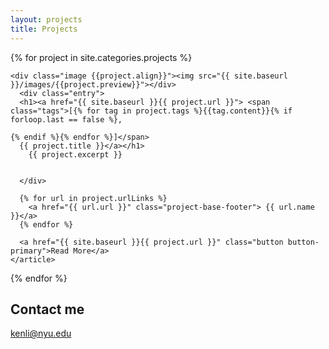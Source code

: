 ```yaml
---
layout: projects
title: Projects
---
```


<div class="posts projects">
  {% for project in site.categories.projects %}
    <article class="post">


    <div class="image {{project.align}}"><img src="{{ site.baseurl }}/images/{{project.preview}}"></div>
      <div class="entry">
      <h1><a href="{{ site.baseurl }}{{ project.url }}"> <span class="tags">[{% for tag in project.tags %}{{tag.content}}{% if forloop.last == false %},
                                                                                                                         {% endif %}{% endfor %}]</span>
      {{ project.title }}</a></h1>
        {{ project.excerpt }}


      </div>

      {% for url in project.urlLinks %}
        <a href="{{ url.url }}" class="project-base-footer"> {{ url.name }}</a>
      {% endfor %}

      <a href="{{ site.baseurl }}{{ project.url }}" class="button button-primary">Read More</a>
    </article>
  {% endfor %}
</div>


## Contact me

[kenli@nyu.edu](mailto:kenli@nyu.edu)
